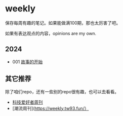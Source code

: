 # weekly

保存每周有趣的笔记。如果能做满100期，那也太厉害了吧。

如果有表达观点的内容，opinions are my own.

## 2024
- 001 [故事的开始](docs/issue-1.md)


## 其它推荐
除了咱们repo，还有一些别的repo很有趣，也可以去看看。
- [科技爱好者周刊](https://github.com/ruanyf/weekly/tree/master)
- [潮流周刊](https://weekly.tw93.fun/）